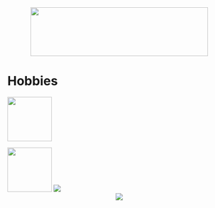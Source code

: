 <div id="header" align="center">
  <img src= "https://media2.giphy.com/media/xUPGGDNsLvqsBOhuU0/giphy.gif?cid=ecf05e47uhst86vvkxxas5bcgselsdg10on0ljlwxgdtvks5&ep=v1_gifs_search&rid=giphy.gif&ct=g" width="400" height="110"/>
</div>

  # Hobbies
  <p align="center high"> 
   <img src="https://cdn-icons-png.flaticon.com/512/8002/8002111.png" widht= "100" height= "100" />
    </a>
  </p> 
<div align="left">
  <img src="https://www.macitynet.it/wp-content/uploads/2016/06/netflix-logo-930x930.png" widht= "100" height="100" />

  <img src=https://static.vecteezy.com/system/resources/thumbnails/002/219/582/small_2x/illustration-of-book-icon-free-vector.jpg/>
</div>
<div align="center" float="center">
  <img src="/>  
 <img src="https:"/>
</div>
<div align="center">
  
</div>
 
<br/>  

<div id="badges" align="center">
  <a href="">
  </a>
  <img src="/>
</div>













- 👋 Hi, I’m @CosimoTatini
- 👀 I’m interested in ...
- 🌱 I’m currently learning ...
- 💞️ I’m looking to collaborate on ...
- 📫 How to reach me ...

<!---
CosimoTatini/CosimoTatini is a ✨ special ✨ repository because its `README.md` (this file) appears on your GitHub profile.
You can click the Preview link to take a look at your changes.
--->
